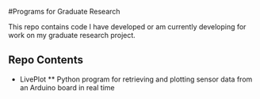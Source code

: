#Programs for Graduate Research

This repo contains code I have developed or am currently developing for work on my graduate research project.

## Repo Contents

* LivePlot
** Python program for retrieving and plotting sensor data from an Arduino board in real time
